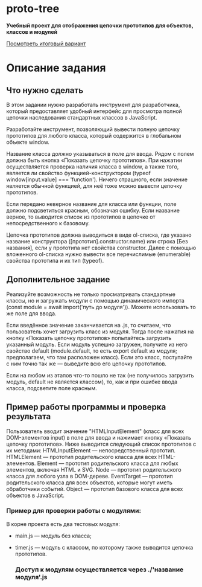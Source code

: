 # proto-tree
**Учебный проект для отображения цепочки прототипов для объектов, классов и модулей**

  [Посмотреть итоговый вариант]([#proto-tree](https://kikhay-nik.github.io/proto-tree/))

# Описание задания

## Что нужно сделать

В этом задании нужно разработать инструмент для разработчика, который предоставляет удобный интерфейс для просмотра полной цепочки наследования стандартных классов в JavaScript.

Разработайте инструмент, позволяющий вывести полную цепочку прототипов для любого класса, который содержится в глобальном объекте window. 

Название класса должно указываться в поле для ввода. 
Рядом с полем должна быть кнопка «Показать цепочку прототипов». При нажатии осуществляется проверка наличия класса в window, а также того, является ли свойство функцией-конструктором (typeof window[input.value] === 'function'). Ничего страшного, если значение является обычной функцией, для неё тоже можно вывести цепочку прототипов. 

Если передано неверное название для класса или функции, поле должно подсветиться красным, обозначая ошибку. 
Если название верное, то выводится список из прототипов в цепочке от непосредственного к базовому.

Цепочка прототипов должна выводиться в виде ol-списка, где указано название конструктора ([прототип].constructor.name) или строка [Без названия], если у прототипа нет свойства constructor. Далее с помощью вложенного ol-списка нужно вывести все перечислимые (enumerable) свойства прототипа и их тип (typeof).


## Дополнительное задание

Реализуйте возможность не только просматривать стандартные классы, но и загружать модули с помощью динамического импорта (const module = await import('путь до модуля')). Можете использовать то же поле для ввода. 

Если введённое значение заканчивается на .js, то считаем, что пользователь хочет загрузить класс из модуля. Тогда после нажатия на кнопку «Показать цепочку прототипов» попытайтесь загрузить указанный модуль. Если модуль успешно загружен, получите из него свойство default (module.default, то есть export default из модуля; предполагаем, что там расположен класс). 
Если это класс, поступайте с ним точно так же — выведите всю его цепочку прототипов.

Если на любом из этапов что-то пошло не так (не получилось загрузить модуль, default не является классом), то, как и при ошибке ввода класса, подсветите поле красным.



## Пример работы программы и проверка результата

Пользователь вводит значение "HTMLInputElement" (класс для всех DOM-элементов input) в поле для ввода и нажимает кнопку «Показать цепочку прототипов».
Ниже выводится следующий список прототипов с их методами:
HTMLInputElement — непосредственный прототип.
HTMLElement — прототип родительского класса для всех HTML-элементов.
Element — прототип родительского класса для любых элементов, включая HTML и SVG.
Node — прототип родительского класса для любого узла в DOM-дереве.
EventTarget — прототип родительского класса для всех объектов, которые могут иметь обработчики событий.
Object — прототип базового класса для всех объектов в JavaScript.

### Пример для проверки работы с модулями:

В корне проекта есть два тестовых модуля:
* main.js — модуль без класса;
* timer.js — модуль с классом, по которому также выводится цепочка прототипов.

  ### Доступ к модулям осуществляется через ./'название модуля'.js

